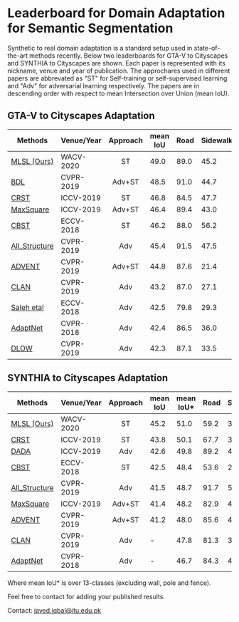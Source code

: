 # Leaderboard for Domain Adaptation for Semantic Segmentation


Synthetic to real domain adaptation is a standard setup used in state-of-the-art methods recently. Below two leaderboards for GTA-V to Cityscapes and SYNTHIA to Cityscapes are shown. Each paper is represented with its nickname, venue and year of publication. The approchares used in different papers are abbrevated as "ST" for Self-training or self-supervised learning and "Adv" for adversarial learning respectively. The papers are in descending order with respect to mean Intersection over Union (mean IoU). 


## GTA-V to Cityscapes Adaptation

| Methods        | Venue/Year | Approach        | mean IoU | Road  | Sidewalk | Building | Wall | Fence | Pole | T.Light | T.Sign | Vegitation | Terrain | Sky | Person | Rider | Car | Truck | Bus | Train | Motorcycle | Bicycle |
| -------------- | ----- |:---------------:| -------- | ----- | -------- | -------- | ---- | ----- | ---- | -------- | ------- | ---------- | ------- | --- | ------ | ----- | --- | ----- | --- | ----- | ---------- | ------- |
| [MLSL (Ours)](https://arxiv.org/abs/1909.13776) |WACV-2020|ST| 49.0 | 89.0 | 45.2 | 78.2 | 22.9 | 27.3 | 37.4 | 46.1 | 43.8 | 82.9 | 18.6 | 61.2 | 60.4 | 26.7 | 85.4 | 35.9 | 44.9 | 36.4 | 37.2 | 49.3 |
| [BDL](https://arxiv.org/abs/1904.10620) |CVPR-2019|Adv+ST| 48.5 | 91.0 | 44.7 | 84.2 | 34.6 | 27.6 | 30.2 | 36.0 | 36.0 | 85.0 | 43.6 | 83.0 | 58.6 | 31.6 | 83.3 | 35.3 | 49.7 | 3.3 | 28.8 | 35.6 |
| [CRST](https://arxiv.org/abs/1908.09822) |ICCV-2019|ST| 46.8 | 84.5 | 47.7 | 74.1 | 27.9 | 22.1 | 43.8 | 46.5 | 37.8 | 83.7 | 22.7 | 56.1 | 56.8 | 26.8 | 81.7 | 22.5 | 46.2 | 27.5 | 32.3 | 47.9 |
| [MaxSquare](https://arxiv.org/abs/1909.13589) |ICCV-2019|Adv+ST| 46.4 | 89.4 |43.0 |82.1 |30.5 |21.3 |30.3 |34.7 |24.0 |85.3 |39.4 |78.2 |63.0 |22.9 |84.6 |36.4 |43.0 |5.5 |34.7 |33.5 |
| [CBST](http://openaccess.thecvf.com/content_ECCV_2018/papers/Yang_Zou_Unsupervised_Domain_Adaptation_ECCV_2018_paper.pdf) |ECCV-2018|ST| 46.2 | 88.0 | 56.2 | 77.0 | 27.4 | 22.4 | 40.7 | 47.3 | 40.9 | 82.4 | 21.6 | 60.3 | 50.2 | 20.4 | 83.8 | 35.0 | 51.0 | 15.2 | 20.6 | 37.0 |
| [All_Structure](http://openaccess.thecvf.com/content_CVPR_2019/papers/Chang_All_About_Structure_Adapting_Structural_Information_Across_Domains_for_Boosting_CVPR_2019_paper.pdf) |CVPR-2019|Adv| 45.4 | 91.5 | 47.5 | 82.5 | 31.3 | 25.6 | 33.0 | 33.7 | 25.8 | 82.7 | 28.8 | 82.7 | 62.4 | 30.8 | 85.2 | 27.7 | 34.5 | 6.4 | 25.2 | 24.4 |
| [ADVENT](https://arxiv.org/abs/1811.12833) |CVPR-2019|Adv+ST| 44.8 | 87.6 | 21.4 | 82.0 | 34.8 | 26.2 | 28.5 | 35.6 | 23.0 | 84.5 | 35.1 | 76.2 | 58.6 | 30.7 | 84.8 | 34.2 | 43.4 | 0.4 | 28.4 | 35.3 |
| [CLAN](https://arxiv.org/abs/1809.09478) |CVPR-2019|Adv| 43.2 | 87.0 | 27.1 | 79.6 | 27.3 | 23.3 | 28.3 | 35.5 | 24.2 | 83.6 | 27.4 | 74.2 | 58.6 | 28.0 | 76.2 | 33.1 | 36.7 | 6.7 | 31.9 | 31.4 |
| [Saleh etal](https://arxiv.org/abs/1807.06132) |ECCV-2018|Adv| 42.5 | 79.8 | 29.3 | 77.8 | 24.2 | 21.6 | 6.9 | 23.5 | 44.2 | 80.5 | 38.0 | 76.2 | 52.7 | 22.2 | 83.0 | 32.3 | 41.3 | 27.0 | 19.3 | 27.7 |
| [AdaptNet](https://arxiv.org/abs/1802.10349) |CVPR-2018|Adv| 42.4 | 86.5 | 36.0 | 79.9 | 23.4 | 23.3 | 23.9 | 35.2 | 14.8 | 83.4 | 33.3 | 75.6 | 58.5 | 27.6 | 73.7 | 32.5 | 35.4 | 3.9 | 30.1 | 28.1 |
| [DLOW](https://arxiv.org/abs/1812.05418) |CVPR-2019|Adv| 42.3 | 87.1 | 33.5 | 80.5 | 24.5 | 13.2 | 29.8 | 29.5 | 26.6 | 82.6 | 26.7 | 81.8 | 55.9 | 25.3 | 78.0 | 33.5 | 38.7 | 0.0 | 22.9 | 34.5 |




## SYNTHIA to Cityscapes Adaptation

| Methods        | Venue/Year | Approach        | mean IoU | mean IoU* | Road  | Sidewalk | Building | Wall | Fence | Pole | T.Light | T.Sign | Vegitation | Sky | Person | Rider | Car | Bus | Motorcycle | Bicycle |
| -------------- | ---------- |:---------------:| -------- | --------- | ----- | -------- | -------- | ---- | ----- | ---- | ------- | ------ | ---------- | --- | ------ | ----- | --- | --- | ---------- | ------- |
| [MLSL (Ours)](https://arxiv.org/abs/1909.13776) |WACV-2020|ST| 45.2 | 51.0 | 59.2 | 30.2 | 68.5 | 22.9 | 1.0 | 36.2 | 32.7 | 28.3 | 86.2 | 75.4 | 68.6 | 27.7 | 82.7 | 26.3 | 24.3 | 52.7 |
| [CRST](https://arxiv.org/abs/1908.09822) |ICCV-2019|ST| 43.8 | 50.1 | 67.7 | 32.2 | 73.9 | 10.7 | 1.6 | 37.4 | 22.2 | 31.2 | 80.8 | 80.5 | 60.8 | 29.1 | 82.8 | 25.0 | 19.4 | 45.3 |
| [DADA](https://arxiv.org/abs/1904.01886) |ICCV-2019|Adv| 42.6 | 49.8 | 89.2 | 44.8 | 81.4 |6.8 |0.3 |26.2 |8.6 |11.1 |81.8 |84.0 |54.7 |19.3 |79.7 |40.7 |14.0 |38.8 |
| [CBST](http://openaccess.thecvf.com/content_ECCV_2018/papers/Yang_Zou_Unsupervised_Domain_Adaptation_ECCV_2018_paper.pdf) |ECCV-2018|ST| 42.5 | 48.4 | 53.6 | 23.7 | 75.0 | 12.5 | 0.3 | 36.4 | 23.5 | 26.3 | 84.8 | 74.7 | 67.2 | 17.5 | 84.5 | 28.4 | 15.2 | 55.8 |
| [All_Structure](http://openaccess.thecvf.com/content_CVPR_2019/papers/Chang_All_About_Structure_Adapting_Structural_Information_Across_Domains_for_Boosting_CVPR_2019_paper.pdf) |CVPR-2019|Adv| 41.5 | 48.7 | 91.7 | 53.5 | 77.1 | 2.5 | 0.2 | 27.1 | 6.2 | 7.6 | 78.4 | 81.2 | 55.8 | 19.2 | 82.3 | 30.3 | 17.1 | 34.3 |
| [MaxSquare](https://arxiv.org/abs/1909.13589) |ICCV-2019|Adv+ST| 41.4 | 48.2 | 82.9 | 40.7 | 80.3 | 10.2 | 0.8 | 25.8 | 12.8 | 18.2 | 82.5 | 82.2 | 53.1 | 18.0 | 79.0 | 31.4 | 10.4 | 35.6|
| [ADVENT](https://arxiv.org/abs/1811.12833) |CVPR-2019|Adv+ST| 41.2 | 48.0 | 85.6 | 42.2 | 79.7 | 8.7 | 0.4 | 25.9 | 5.4 | 8.1 | 80.4 | 84.1 | 57.9 | 23.8 | 73.3 | 36.4 | 14.2 | 33.0 |
| [CLAN](https://arxiv.org/abs/1809.09478) |CVPR-2019|Adv| - | 47.8 | 81.3 | 37.0 | 80.1 | -|-|-|16.1 | 13.7 | 78.2 | 81.5 | 53.4 | 21.2 | 73.0 | 32.9 | 22.6 | 30.7 |
| [AdaptNet](https://arxiv.org/abs/1802.10349) |CVPR-2018|Adv| - | 46.7 | 84.3 | 42.7 | 77.5 | -|-|-|4.7 | 7.0 | 77.9 | 82.5 | 54.3 | 21.0 | 72.3 | 32.2 | 18.9 | 32.3 |

Where mean IoU* is over 13-classes (excluding wall, pole and fence).


Feel free to contact  for adding your published results.

Contact: javed.iqbal@itu.edu.pk
